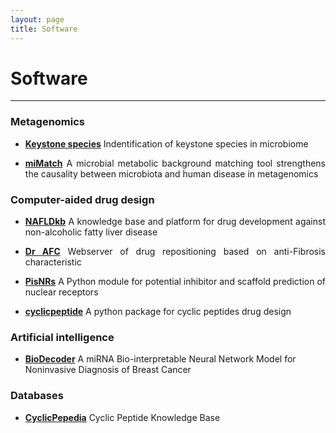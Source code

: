 ```yaml
---
layout: page
title: Software
---
```

<style>
p {
    text-align: justify;
}
</style>

<div class="container-lg">
    <div class="row">
        <div class="col-lg-12">
            <h1>Software</h1>
            <hr/>
        </div>
    </div>
</div>

### Metagenomics

* **[Keystone species](https://github.com/dfwlab/NAFLD_keystone)** Indentification of keystone species in microbiome  

* **[miMatch](https://github.com/dfwlab/miMatch)** A microbial metabolic background matching tool strengthens the causality between microbiota and human disease in metagenomics


### Computer-aided drug design

* **[NAFLDkb](https://www.biosino.org/nafldkb/)** A knowledge base and platform for drug development against non-alcoholic fatty liver disease

* **[Dr AFC](https://www.biosino.org/drafc)** Webserver of drug repositioning based on anti-Fibrosis characteristic

* **[PisNRs](https://github.com/dfwlab/pisnrs)** A Python module for potential inhibitor and scaffold prediction of nuclear receptors

* **[cyclicpeptide](https://github.com/dfwlab/cyclicpeptide)** A python package for cyclic peptides drug design


### Artificial intelligence

* **[BioDecoder](https://github.com/dfwlab/BioDecoder)** A miRNA Bio-interpretable Neural Network Model for Noninvasive Diagnosis of Breast Cancer


### Databases

* **[CyclicPepedia](https://www.biosino.org/iMAC/cyclicpepedia/)** Cyclic Peptide Knowledge Base











